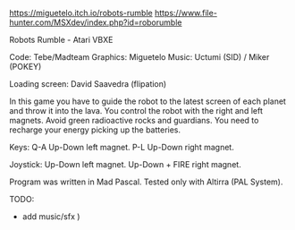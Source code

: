 https://miguetelo.itch.io/robots-rumble
https://www.file-hunter.com/MSXdev/index.php?id=roborumble

Robots Rumble - Atari VBXE

Code: Tebe/Madteam
Graphics: Miguetelo
Music: Uctumi (SID) / Miker (POKEY)

Loading screen: David Saavedra (flipation)

In this game you have to guide the robot to the latest screen of each planet and throw it into the lava.
You control the robot with the right and left magnets. Avoid green radioactive rocks and guardians.
You need to recharge your energy picking up the batteries.

Keys: Q-A Up-Down left magnet. P-L Up-Down right magnet.

Joystick: Up-Down left magnet. Up-Down + FIRE right magnet.

Program was written in Mad Pascal. Tested only with Altirra (PAL System).

TODO:
- add music/sfx )


